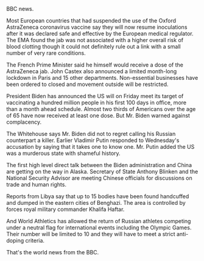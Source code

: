 BBC news.

Most European countries that had suspended the use of the Oxford AstraZeneca coronavirus vaccine say they will now resume inoculations after it was declared safe and effective by the European medical regulator. The EMA found the jab was not associated with a higher overall risk of blood clotting though it could not definitely rule out a link with a small number of very rare conditions.

The French Prime Minister said he himself would receive a dose of the AstraZeneca jab. John Castex also announced a limited month-long lockdown in Paris and 15 other departments. Non-essential businesses have been ordered to closed and movement outside will be restricted.

President Biden has announced the US will on Friday meet its target of vaccinating a hundred million people in his first 100 days in office, more than a month ahead schedule. Almost two thirds of Americans over the age of 65 have now received at least one dose. But Mr. Biden warned against complacency.

The Whitehouse says Mr. Biden did not to regret calling his Russian counterpart a killer. Earlier Vladimir Putin responded to Wednesday's accusation by saying that it takes one to know one. Mr. Putin added the US was a murderous state with shameful history.

The first high level direct talk between the Biden administration and China are getting on the way in Alaska. Secretary of State Anthony Blinken and the National Security Advisor are meeting Chinese officials for discussions on trade and human rights.

Reports from Libya say that up to 15 bodies have been found handcuffed and dumped in the eastern cities of Benghazi. The area is controlled by forces royal military commander Khalifa Haftar.

And World Athletics has allowed the return of Russian athletes competing under a neutral flag for international events including the Olympic Games. Their number will be limited to 10 and they will have to meet a strict anti-doping criteria.

That's the world news from the BBC.
